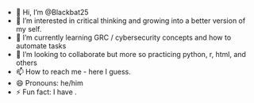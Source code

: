 - 👋 Hi, I’m @Blackbat25
- 👀 I’m interested in critical thinking and growing into a better version of my self. 
- 🌱 I’m currently learning GRC / cybersecurity concepts and how to automate tasks
- 💞️ I’m looking to collaborate but more so practicing python, r, html, and others  
- 📫 How to reach me - here I guess.
- 😄 Pronouns: he/him
- ⚡ Fun fact: I have .

<!---
Blackbat25/Blackbat25 is a ✨ special ✨ repository because its `README.md` (this file) appears on your GitHub profile.
You can click the Preview link to take a look at your changes.
--->
